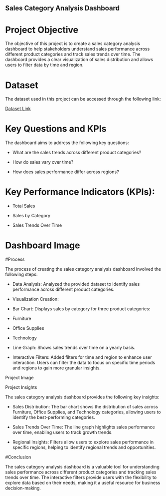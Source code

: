 ## Sales Category Analysis Dashboard

# Project Objective

The objective of this project is to create a sales category analysis dashboard to help stakeholders understand sales performance across different product categories and track sales trends over time. The dashboard provides a clear visualization of sales distribution and allows users to filter data by time and region.

# Dataset

The dataset used in this project can be accessed through the following link:

<a href= "" >Dataset Link</a>

# Key Questions and KPIs

The dashboard aims to address the following key questions:

- What are the sales trends across different product categories?

- How do sales vary over time?

- How does sales performance differ across regions?

# Key Performance Indicators (KPIs):

- Total Sales

- Sales by Category

- Sales Trends Over Time

# Dashboard Image


#Process

The process of creating the sales category analysis dashboard involved the following steps:

- Data Analysis: Analyzed the provided dataset to identify sales performance across different product categories.

- Visualization Creation:

- Bar Chart: Displays sales by category for three product categories:

-   Furniture

-   Office Supplies

-   Technology

- Line Graph: Shows sales trends over time on a yearly basis.

- Interactive Filters: Added filters for time and region to enhance user interaction. Users can filter the data to focus on specific time periods and regions to gain more granular insights.

Project Image



Project Insights

The sales category analysis dashboard provides the following key insights:

- Sales Distribution: The bar chart shows the distribution of sales across Furniture, Office Supplies, and Technology categories, allowing users to identify the best-performing categories.

- Sales Trends Over Time: The line graph highlights sales performance over time, enabling users to track growth trends.

- Regional Insights: Filters allow users to explore sales performance in specific regions, helping to identify regional trends and opportunities.

#Conclusion

The sales category analysis dashboard is a valuable tool for understanding sales performance across different product categories and tracking sales trends over time. The interactive filters provide users with the flexibility to explore data based on their needs, making it a useful resource for business decision-making.

